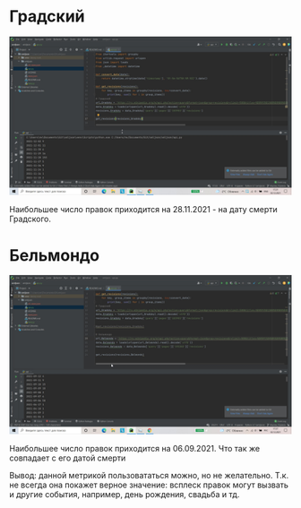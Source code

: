 # Градский

![](https://github.com/alyonafilyaeva/xmljson/blob/Alyona_Filyaeva/imgs/%D0%A1%D0%BA%D1%80%D0%B8%D0%BD%D1%88%D0%BE%D1%82%2002-12-2021%20172113.jpg)

Наибольшее число правок приходится на 28.11.2021 - на дату смерти Градского.

# Бельмондо

![](https://github.com/alyonafilyaeva/xmljson/blob/Alyona_Filyaeva/imgs/%D0%A1%D0%BA%D1%80%D0%B8%D0%BD%D1%88%D0%BE%D1%82%2002-12-2021%20173752.jpg)

Наибольшее число правок приходится на 06.09.2021. Что так же совпадает с его датой смерти

Вывод: данной метрикой пользовататься можно, но не желательно. Т.к. не всегда она покажет верное значение: всплеск правок могут вызвать и другие события, например, день рождения, свадьба и тд.

